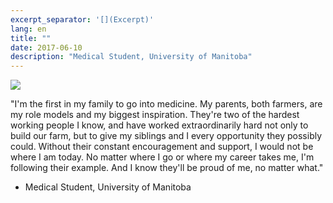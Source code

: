 ```yaml
---
excerpt_separator: '[](Excerpt)'
lang: en
title: ""
date: 2017-06-10
description: "Medical Student, University of Manitoba"
---
```


![](images/humans-of-medicine/12th-post.jpeg)

"I'm the first in my family to go into medicine. My parents, both farmers, are my role models and my biggest inspiration. They're two of the hardest working people I know, and have worked extraordinarily hard not only to build our farm, but to give my siblings and I every opportunity they possibly could. Without their constant encouragement and support, I would not be where I am today. No matter where I go or where my career takes me, I'm following their example. And I know they'll be proud of me, no matter what." 

- Medical Student, University of Manitoba
